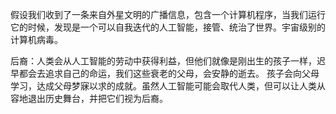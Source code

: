 假设我们收到了一条来自外星文明的广播信息，包含一个计算机程序，当我们运行它的时候，发现是一个可以自我迭代的人工智能，接管、统治了世界。宇宙级别的计算机病毒。

后裔：人类会从人工智能的劳动中获得利益，但他们就像是刚出生的孩子一样，迟早都会去追求自己的命运，我们这些衰老的父母，会安静的逝去。
孩子会向父母学习，达成父母梦寐以求的成就。虽然人工智能可能会取代人类，但可以让人类从容地退出历史舞台，并把它们视为后裔。
